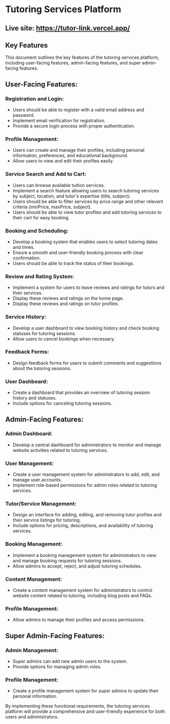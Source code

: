 # Tutoring Services Platform

## Live site: https://tutor-link.vercel.app/

## Key Features
This document outlines the key features of the tutoring services platform, including user-facing features, admin-facing features, and super admin-facing features.

## User-Facing Features:

### Registration and Login:
- Users should be able to register with a valid email address and password.
- Implement email verification for registration.
- Provide a secure login process with proper authentication.

### Profile Management:
- Users can create and manage their profiles, including personal information, preferences, and educational background.
- Allow users to view and edit their profiles easily.

### Service Search and Add to Cart:
- Users can browse available tuition services.
- Implement a search feature allowing users to search tutoring services by subject, location, and tutor's expertise (title, subject).
- Users should be able to filter services by price range and other relevant criteria (minPrice, maxPrice, subject).
- Users should be able to view tutor profiles and add tutoring services to their cart for easy booking.

### Booking and Scheduling:
- Develop a booking system that enables users to select tutoring dates and times.
- Ensure a smooth and user-friendly booking process with clear confirmation.
- Users should be able to track the status of their bookings.

### Review and Rating System:
- Implement a system for users to leave reviews and ratings for tutors and their services.
- Display these reviews and ratings on the home page.
- Display these reviews and ratings on tutor profiles.

### Service History:
- Develop a user dashboard to view booking history and check booking statuses for tutoring sessions.
- Allow users to cancel bookings when necessary.

### Feedback Forms:
- Design feedback forms for users to submit comments and suggestions about the tutoring sessions.

### User Dashboard:
- Create a dashboard that provides an overview of tutoring session history and statuses.
- Include options for canceling tutoring sessions.

## Admin-Facing Features:

### Admin Dashboard:
- Develop a central dashboard for administrators to monitor and manage website activities related to tutoring services.

### User Management:
- Create a user management system for administrators to add, edit, and manage user accounts.
- Implement role-based permissions for admin roles related to tutoring services.

### Tutor/Service Management:
- Design an interface for adding, editing, and removing tutor profiles and their service listings for tutoring.
- Include options for pricing, descriptions, and availability of tutoring services.

### Booking Management:
- Implement a booking management system for administrators to view and manage booking requests for tutoring sessions.
- Allow admins to accept, reject, and adjust tutoring schedules.

### Content Management:
- Create a content management system for administrators to control website content related to tutoring, including blog posts and FAQs.

### Profile Management:
- Allow admins to manage their profiles and access permissions.

## Super Admin-Facing Features:

### Admin Management:
- Super admins can add new admin users to the system.
- Provide options for managing admin roles.

### Profile Management:
- Create a profile management system for super admins to update their personal information.

By implementing these functional requirements, the tutoring services platform will provide a comprehensive and user-friendly experience for both users and administrators.
